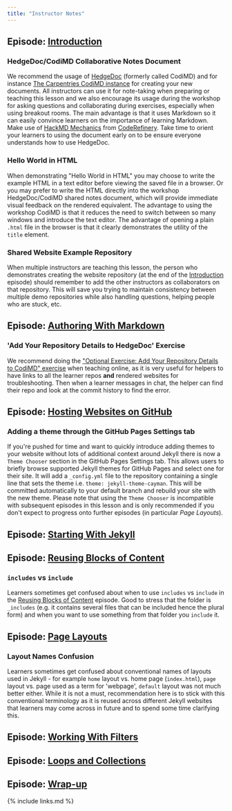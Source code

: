 ```yaml
---
title: "Instructor Notes"
---
```


## Episode: [Introduction](../introduction/index.html)

### HedgeDoc/CodiMD Collaborative Notes Document
We recommend the usage of [HedgeDoc](https://hedgedoc.org) (formerly called CodiMD) and for instance 
[The Carpentries CodiMD instance](https://codimd.carpentries.org) for creating your new documents. 
All instructors can use it for note-taking when preparing or teaching this lesson and we also encourage 
its usage during the workshop for asking questions and collaborating during exercises, especially when using breakout rooms. 
The main advantage is that it uses Markdown so it can easily convince learners on the importance of learning Markdown. 
Make use of [HackMD Mechanics](https://coderefinery.github.io/manuals/hackmd-mechanics/#basic-controls) 
from [CodeRefinery](https://coderefinery.org/). Take time to orient your learners to using the document early on 
to be ensure everyone understands how to use HedgeDoc.

### Hello World in HTML 
When demonstrating "Hello World in HTML" you may choose to write the example HTML in a text editor 
before viewing the saved file in a browser. Or you may prefer to write the HTML directly into the workshop 
HedgeDoc/CodiMD shared notes document, which will provide immediate visual feedback on the rendered equivalent. 
The advantage to using the workshop CodiMD is that it reduces the need to switch between so many windows and introduce 
the text editor. The advantage of opening a plain `.html` file in the browser is that it 
clearly demonstrates the utility of the `title` element.

### Shared Website Example Repository 
When multiple instructors are teaching this lesson, the person who demonstrates creating the website repository 
(at the end of the [Introduction](../introduction/index.html) episode) should remember to add the 
other instructors as collaborators on that repository. 
This will save you trying to maintain consistency between multiple demo repositories while also handling questions, 
helping people who are stuck, etc.

## Episode: [Authoring With Markdown](../markdown/index.html)

### 'Add Your Repository Details to HedgeDoc' Exercise
We recommend doing the ["Optional Exercise: Add Your Repository Details to CodiMD" exercise](../markdown/index.html#optional-exercise-add-your-repository-details-to-codimd) when teaching online, as it is 
very useful for helpers to have links to all the learner repos **and** rendered websites for troubleshooting. 
Then when a learner messages in chat, the helper can find their repo and look at the commit history to find the error.

## Episode: [Hosting Websites on GitHub](../github-pages/index.html)

### Adding a theme through the GitHub Pages Settings tab
If you're pushed for time and want to quickly introduce adding themes to your website without lots of additional context around Jekyll there is now a `Theme Chooser` section in the GitHub Pages Settings tab. This allows users to briefly browse supported Jekyll themes for GitHub Pages and select one for their site.
It will add a `_config.yml` file to the repository containing a single line that sets the theme i.e. `theme: jekyll-theme-cayman`. This will be committed automatically to your default branch and rebuild your site with the new theme.
Please note that using the `Theme Chooser` is incompatible with subsequent episodes in this lesson and is only recommended if you don't expect to progress onto further episodes (in particular _Page Layouts_).

## Episode: [Starting With Jekyll](../starting-jekyll/index.html)

## Episode: [Reusing Blocks of Content](../includes/index.html)

### `includes` vs `include`
Learners sometimes get confused about when to use `includes` vs `include` in the 
[Reusing Blocks of Content](../includes/index.html) episode. Good to stress that the folder is `_includes` 
(e.g. it contains several files that can be included hence the plural form) and when you want to use something from that folder you `include` it.

## Episode: [Page Layouts](../layouts/index.html)

### Layout Names Confusion
Learners sometimes get confused about conventional names of layouts used in Jekyll - for example `home` 
layout vs. home page (`index.html`), `page` layout vs. page used as a term for 'webpage', `default` layout was not much better 
either. While it is not a must, recommendation here is to stick with this conventional terminology as it is 
reused across different Jekyll websites that learners may come across in future and to spend some time clarifying this. 

## Episode: [Working With Filters](../filters/index.html)

## Episode: [Loops and Collections](../arrays/index.html)

## Episode: [Wrap-up](../wrap-up/index.html)

{% include links.md %}
